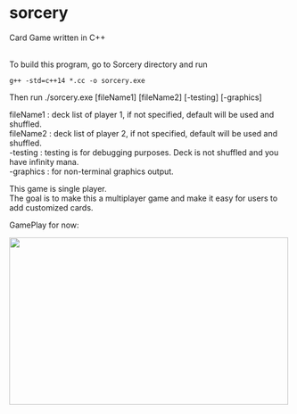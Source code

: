 # sorcery
Card Game written in C++ </br> </br>

To build this program, go to Sorcery directory and run
```
g++ -std=c++14 *.cc -o sorcery.exe
```
Then run ./sorcery.exe [fileName1] [fileName2] [-testing] [-graphics]  
  
fileName1 : deck list of player 1, if not specified, default will be used and shuffled.  
fileName2 : deck list of player 2, if not specified, default will be used and shuffled.  
-testing : testing is for debugging purposes. Deck is not shuffled and you have infinity mana.  
-graphics : for non-terminal graphics output.  

This game is single player.  
The goal is to make this a multiplayer game and make it easy for users to add customized cards.  

GamePlay for now:  

<a href="url"><img src="https://github.com/marksim5/sorcery/blob/master/Images/Example.png" align="left" height="300" width="500" ></a>
